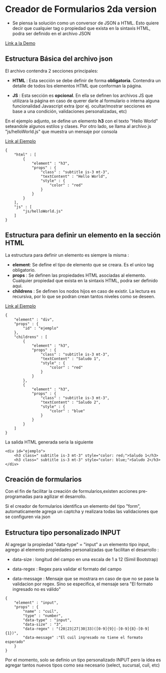 # Creador de Formularios 2da version
	
- Se piensa la solución como un conversor de JSON a HTML. Esto quiere decir que cualquier tag o propiedad que exista en la sintaxis HTML, podra ser definido en el archivo JSON

[Link a la Demo](https://rodrigocamposbna.github.io/CreadorFormularios/)
	
## Estructura Básica del archivo json

El archivo contendra 2 secciones principales:

- **HTML** : Esta sección se debe definir de forma **obligatoria**. Contendra un detalle de todos los elementos HTML que conforman la página.

- **JS** : Esta sección es **opcional**. En ella se definen los archivos JS que utilizara la página en caso de querer darle al formulario o interna alguna funcionalidad Javascript extra (por ej. ocultar/mostrar secciones en base a una condición, validaciones personalizadas, etc)

En el ejemplo adjunto, se define un elemento **h3** con el texto "Hello World" seteandole algunos estilos y clases. Por otro lado, se llama al archivo js  "js/helloWorld.js" que muestra un mensaje por consola

[Link al Ejemplo](https://rodrigocamposbna.github.io/CreadorFormularios/?page=helloWorld)

```
{
    "html" : [
        {
            "element" : "h3",
            "props" : {
                "class" : "subtitle is-3 mt-3",
                "textContent" : "Hello World",
                "style" : {
                    "color" : "red"
                }
            } 
        }
    ],
    "js" : [
        "js/helloWorld.js"
    ]
}

```  


## Estructura para definir un elemento en la sección HTML

La estructura para definir un elemento es siempre la misma : 

- **element**: Se define el tipo de elemento que se creara. Es el unico tag obligatorio.
- **props** : Se definen las propiedades HTML asociadas al elemento. Cualquier propiedad que exista en la sintaxis HTML, podra ser definido aqui.
- **childrens** : Se definen los nodos hijos en caso de existir. La lectura es recursiva, por lo que se podran crean tantos niveles como se deseen.

[Link al Ejemplo](https://rodrigocamposbna.github.io/CreadorFormularios/?page=basico)


```
{
    "element" : "div",
    "props" : {
        "id" : "ejemplo"
    },
    "childrens" : [
        {
            "element" : "h3",
            "props" : {
                "class" : "subtitle is-3 mt-3",
                "textContent" : "Saludo 1",
                "style" : {
                    "color" : "red"
                }
            } 
        },
        {
            "element" : "h3",
            "props" : {
                "class" : "subtitle is-3 mt-3",
                "textContent" : "Saludo 2",
                "style" : {
                    "color" : "blue"
                }
            } 
        }
    ]
}

``` 
La salida HTML generada seria la siguiente

``` 
<div id="ejemplo">
    <h3 class=" subtitle is-3 mt-3" style="color: red;">Saludo 1</h3>
    <h3 class=" subtitle is-3 mt-3" style="color: blue;">Saludo 2</h3>
</div>
``` 


## Creación de formularios

Con el fin de facilitar la creación de formularios,existen acciones pre-programadas para agilizar el desarrollo.

Si el creador de formularios identifica un elemento del tipo "form", automaticamente agrega un captcha y realizara todas las validaciones que se configuren via json



## Estructura tipo personalizado INPUT

Al agregar la propiedad "data-type" = "input" a un elemento tipo input, agrego al elemento propiedades personalizadas que facilitan el desarrollo :

- data-size : longitud del campo en una escala de 1 a 12 (Simil Bootstrap)

- data-regex : Regex para validar el formato del campo

- data-message : Mensaje que se mostrara en caso de que no se pase la validacion por regex. Sino se especifica, el mensaje sera "El formato ingresado no es válido"


``` 
{
    "element" : "input",
    "props" : {
        "name" : "cuil",
        "type" : "number",
        "data-type" : "input",
        "data-size" : "3",
        "data-regex" : "(20|23|27|30|33)([0-9]{9}|-[0-9]{8}-[0-9]{1})",
        "data-message" :"El cuil ingresado no tiene el formato esperado"
    }
}
``` 


Por el momento, solo se definio un tipo personalizado INPUT pero la idea es agregar tantos nuevos tipos como sea necesario (select, sucursal, cuil, etc)
